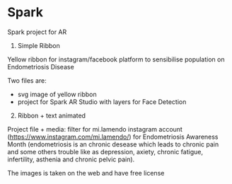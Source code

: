# Spark
Spark project for AR

1) Simple Ribbon

Yellow ribbon for instagram/facebook platform to sensibilise population on Endometriosis Disease 

Two files are:
- svg image of yellow ribbon
- project for Spark AR Studio with layers for Face Detection

2) Ribbon + text animated

Project file + media: filter for mi.lamendo instagram account (https://www.instagram.com/mi.lamendo/) for Endometriosis Awareness Month (endometriosis is an chronic desease which leads to chronic pain and some others trouble like as depression, axiety, chronic fatigue, infertility, asthenia and chronic pelvic pain).

The images is taken on the web and have free license
